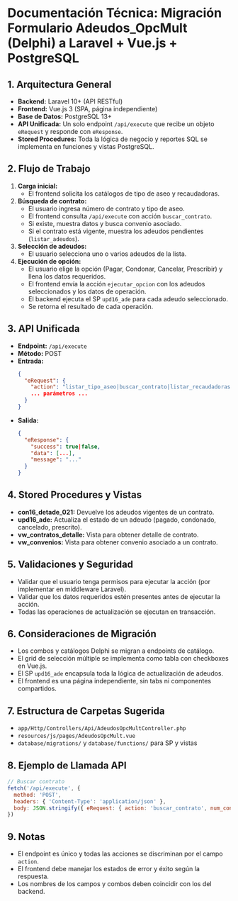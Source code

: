 # Documentación Técnica: Migración Formulario Adeudos_OpcMult (Delphi) a Laravel + Vue.js + PostgreSQL

## 1. Arquitectura General
- **Backend:** Laravel 10+ (API RESTful)
- **Frontend:** Vue.js 3 (SPA, página independiente)
- **Base de Datos:** PostgreSQL 13+
- **API Unificada:** Un solo endpoint `/api/execute` que recibe un objeto `eRequest` y responde con `eResponse`.
- **Stored Procedures:** Toda la lógica de negocio y reportes SQL se implementa en funciones y vistas PostgreSQL.

## 2. Flujo de Trabajo
1. **Carga inicial:**
   - El frontend solicita los catálogos de tipo de aseo y recaudadoras.
2. **Búsqueda de contrato:**
   - El usuario ingresa número de contrato y tipo de aseo.
   - El frontend consulta `/api/execute` con acción `buscar_contrato`.
   - Si existe, muestra datos y busca convenio asociado.
   - Si el contrato está vigente, muestra los adeudos pendientes (`listar_adeudos`).
3. **Selección de adeudos:**
   - El usuario selecciona uno o varios adeudos de la lista.
4. **Ejecución de opción:**
   - El usuario elige la opción (Pagar, Condonar, Cancelar, Prescribir) y llena los datos requeridos.
   - El frontend envía la acción `ejecutar_opcion` con los adeudos seleccionados y los datos de operación.
   - El backend ejecuta el SP `upd16_ade` para cada adeudo seleccionado.
   - Se retorna el resultado de cada operación.

## 3. API Unificada
- **Endpoint:** `/api/execute`
- **Método:** POST
- **Entrada:**
  ```json
  {
    "eRequest": {
      "action": "listar_tipo_aseo|buscar_contrato|listar_recaudadoras|listar_cajas|listar_adeudos|ejecutar_opcion",
      ... parámetros ...
    }
  }
  ```
- **Salida:**
  ```json
  {
    "eResponse": {
      "success": true|false,
      "data": [...],
      "message": "..."
    }
  }
  ```

## 4. Stored Procedures y Vistas
- **con16_detade_021:** Devuelve los adeudos vigentes de un contrato.
- **upd16_ade:** Actualiza el estado de un adeudo (pagado, condonado, cancelado, prescrito).
- **vw_contratos_detalle:** Vista para obtener detalle de contrato.
- **vw_convenios:** Vista para obtener convenio asociado a un contrato.

## 5. Validaciones y Seguridad
- Validar que el usuario tenga permisos para ejecutar la acción (por implementar en middleware Laravel).
- Validar que los datos requeridos estén presentes antes de ejecutar la acción.
- Todas las operaciones de actualización se ejecutan en transacción.

## 6. Consideraciones de Migración
- Los combos y catálogos Delphi se migran a endpoints de catálogo.
- El grid de selección múltiple se implementa como tabla con checkboxes en Vue.js.
- El SP `upd16_ade` encapsula toda la lógica de actualización de adeudos.
- El frontend es una página independiente, sin tabs ni componentes compartidos.

## 7. Estructura de Carpetas Sugerida
- `app/Http/Controllers/Api/AdeudosOpcMultController.php`
- `resources/js/pages/AdeudosOpcMult.vue`
- `database/migrations/` y `database/functions/` para SP y vistas

## 8. Ejemplo de Llamada API
```js
// Buscar contrato
fetch('/api/execute', {
  method: 'POST',
  headers: { 'Content-Type': 'application/json' },
  body: JSON.stringify({ eRequest: { action: 'buscar_contrato', num_contrato: 123, ctrol_aseo: 9 } })
})
```

## 9. Notas
- El endpoint es único y todas las acciones se discriminan por el campo `action`.
- El frontend debe manejar los estados de error y éxito según la respuesta.
- Los nombres de los campos y combos deben coincidir con los del backend.
